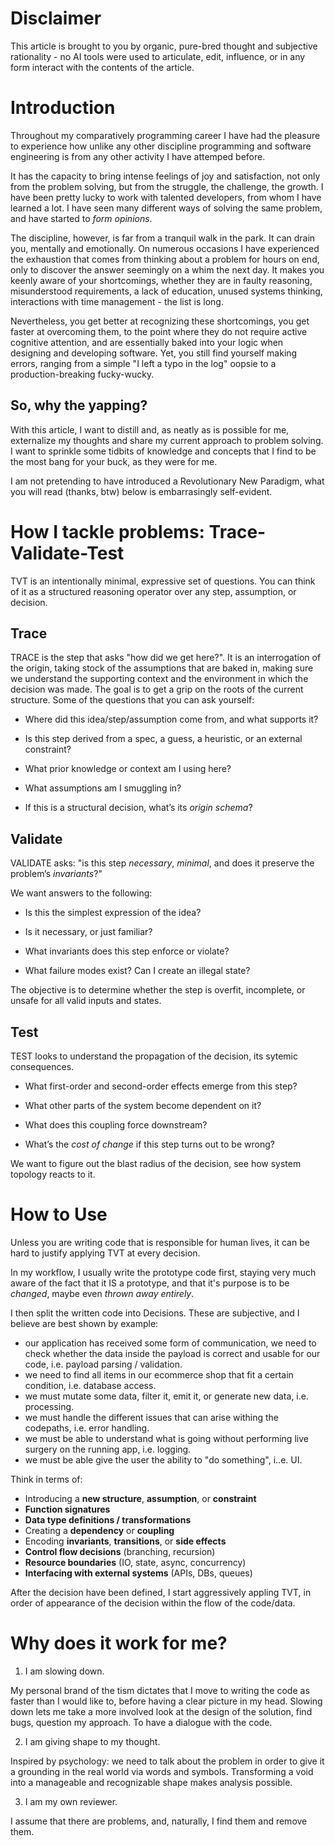 
# Disclaimer 

This article is brought to you by organic, pure-bred thought and subjective rationality - no AI tools were used to articulate, edit, influence, or in any form interact with the contents of the article.

# Introduction 

Throughout my comparatively programming career I have had the pleasure to experience how unlike any other discipline programming and software engineering is from any other activity I have attemped before.

It has the capacity to bring intense feelings of joy and satisfaction, not only from the problem solving, but from the struggle, the challenge, the growth. I have been pretty lucky to work with talented developers, from whom I have learned a lot. I have seen many different ways of solving the same problem, and have started to _form opinions_. 

The discipline, however, is far from a tranquil walk in the park. It can drain you, mentally and emotionally. On numerous occasions I have experienced the exhaustion that comes from thinking about a problem for hours on end, only to discover the answer seemingly on a whim the next day.
It makes you keenly aware of your shortcomings, whether they are in faulty reasoning, misunderstood requirements, a lack of education, unused systems thinking, interactions with time management - the list is long. 

Nevertheless, you get better at recognizing these shortcomings, you get faster at overcoming them, to the point where they do not require active cognitive attention, and are essentially baked into your logic when designing and developing software. Yet, you still find yourself making errors, ranging from a simple "I left a typo in the log" oopsie to a production-breaking fucky-wucky.

## So, why the yapping?

With this article, I want to distill and, as neatly as is possible for me, externalize my thoughts and share my current approach to problem solving. 
I want to sprinkle some tidbits of knowledge and concepts that I find to be the most bang for your buck, as they were for me.

I am not pretending to have introduced a Revolutionary New Paradigm, what you will read (thanks, btw) below is embarrasingly self-evident. 

# How I tackle problems: Trace-Validate-Test

TVT is an intentionally minimal, expressive set of questions. You can think of it as a structured reasoning operator over any step, assumption, or decision. 

## Trace 

TRACE is the step that asks "how did we get here?". It is an interrogation of the origin, taking stock of the assumptions that are baked in, making sure we understand the supporting context and the environment in which the decision was made. The goal is to get a grip on the roots of the current structure. Some of the questions that you can ask yourself: 

- Where did this idea/step/assumption come from, and what supports it?

- Is this step derived from a spec, a guess, a heuristic, or an external constraint?
    
- What prior knowledge or context am I using here?
    
- What assumptions am I smuggling in?
    
- If this is a structural decision, what’s its _origin schema_?

## Validate

VALIDATE asks: "is this step _necessary_, _minimal_, and does it preserve the problem’s _invariants_?"

We want answers to the following: 

- Is this the simplest expression of the idea?
    
- Is it necessary, or just familiar?
    
- What invariants does this step enforce or violate?
    
- What failure modes exist? Can I create an illegal state?

The objective is to determine whether the step is overfit, incomplete, or unsafe for all valid inputs and states. 

## Test

TEST looks to understand the propagation of the decision, its sytemic consequences. 

- What first-order and second-order effects emerge from this step?
    
- What other parts of the system become dependent on it?
    
- What does this coupling force downstream?
    
- What’s the _cost of change_ if this step turns out to be wrong?

We want to figure out the blast radius of the decision, see how system topology reacts to it. 


# How to Use

Unless you are writing code that is responsible for human lives, it can be hard to justify applying TVT at every decision. 

In my workflow, I usually write the prototype code first, staying very much aware of the fact that it IS a prototype, and that it's purpose is to be _changed_, maybe even _thrown away entirely_.

I then split the written code into Decisions. These are subjective, and I believe are best shown by example:

- our application has received some form of communication, we need to check whether the data inside the payload is correct and usable for our code, i.e. payload parsing / validation. 
- we need to find all items in our ecommerce shop that fit a certain condition, i.e. database access.
- we must mutate some data, filter it, emit it, or generate new data, i.e. processing.
- we must handle the different issues that can arise withing the codepaths, i.e. error handling.
- we must be able to understand what is going without performing live surgery on the running app, i.e. logging.
- we must be able give the user the ability to "do something", i..e. UI.

Think in terms of:

- Introducing a **new structure**, **assumption**, or **constraint**
- **Function signatures**
- **Data type definitions / transformations**
- Creating a **dependency** or **coupling**
- Encoding **invariants**, **transitions**, or **side effects**
- **Control flow decisions** (branching, recursion)
- **Resource boundaries** (IO, state, async, concurrency)
- **Interfacing with external systems** (APIs, DBs, queues)

After the decision have been defined, I start aggressively appling TVT, in order of appearance of the decision within the flow of the code/data. 

# Why does it work for me?

1. I am slowing down. 

My personal brand of the tism dictates that I move to writing the code as faster than I would like to, before having a clear picture in my head. 
Slowing down lets me take a more involved look at the design of the solution, find bugs, question my approach. To have a dialogue with the code.

2. I am giving shape to my thought. 

Inspired by psychology: we need to talk about the problem in order to give it a grounding in the real world via words and symbols. 
Transforming a void into a manageable and recognizable shape makes analysis possible.

3. I am my own reviewer.

I assume that there are problems, and, naturally, I find them and remove them.
